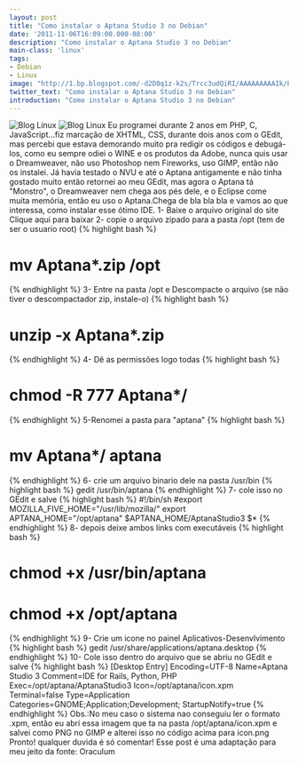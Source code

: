 ```yaml
---
layout: post
title: "Como instalar o Aptana Studio 3 no Debian"
date: '2011-11-06T16:09:00.000-08:00'
description: "Como instalar o Aptana Studio 3 no Debian"
main-class: 'linux'
tags:
- Debian
- Linux
image: "http://1.bp.blogspot.com/-d2D8q1z-k2s/Trcc3udQiRI/AAAAAAAAAIk/P4rD3_21Ae4/s72-c/ambienteaptana.gif"
twitter_text: "Como instalar o Aptana Studio 3 no Debian"
introduction: "Como instalar o Aptana Studio 3 no Debian"
---
```

![Blog Linux](http://1.bp.blogspot.com/-d2D8q1z-k2s/Trcc3udQiRI/AAAAAAAAAIk/P4rD3_21Ae4/s320/ambienteaptana.gif "Blog Linux")
![Blog Linux](http://2.bp.blogspot.com/-P8o4PtUgcsg/Trcc4HHhQ9I/AAAAAAAAAIs/144KZPQiHgI/s320/logoaptana.gif "Blog Linux")
 Eu programei durante 2 anos em PHP, C, JavaScript...fiz marcação de XHTML, CSS, durante dois anos com o GEdit, mas percebi que estava demorando muito pra redigir os códigos e debugá-los, como eu sempre odiei o WINE e os produtos da Adobe, nunca quis usar o Dreamweaver, não uso Photoshop nem Fireworks, uso GIMP, então não os instalei.
 Já havia testado o NVU e até o Aptana antigamente e não tinha gostado muito então retornei ao meu GEdit, mas agora o Aptana tá "Monstro", o Dreamweaver nem chega aos pés dele, e o Eclipse come muita memória, então eu uso o Aptana.Chega de bla bla bla e vamos ao que interessa, como instalar esse ótimo IDE.
1- Baixe o arquivo original do site Clique aqui para baixar
2- copie o arquivo zipado para a pasta /opt (tem de ser o usuario root)
{% highlight bash %}
# mv Aptana*.zip /opt
{% endhighlight %}
3- Entre na pasta /opt e Descompacte o arquivo (se não tiver o descompactador zip, instale-o)
{% highlight bash %}
# unzip -x Aptana*.zip
{% endhighlight %}
4- Dê as permissões logo todas
{% highlight bash %}
# chmod -R 777 Aptana*/
{% endhighlight %}
5-Renomei a pasta para "aptana"
{% highlight bash %}
# mv Aptana*/ aptana
{% endhighlight %}
6- crie um arquivo binario dele na pasta /usr/bin
{% highlight bash %}
gedit /usr/bin/aptana
{% endhighlight %}
7- cole isso no GEdit e salve
{% highlight bash %}
#!/bin/sh
#export MOZILLA_FIVE_HOME="/usr/lib/mozilla/"
export APTANA_HOME="/opt/aptana"
$APTANA_HOME/AptanaStudio3 $*
{% endhighlight %}
8- depois deixe ambos links com executáveis
{% highlight bash %}
# chmod +x /usr/bin/aptana
# chmod +x /opt/aptana
{% endhighlight %}
9- Crie um icone no painel Aplicativos-Desenvlvimento
{% highlight bash %}
gedit /usr/share/applications/aptana.desktop
{% endhighlight %}
10- Cole isso dentro do arquivo que se abriu no GEdit e salve
{% highlight bash %}
[Desktop Entry]
Encoding=UTF-8
Name=Aptana Studio 3
Comment=IDE for Rails, Python, PHP
Exec=/opt/aptana/AptanaStudio3
Icon=/opt/aptana/icon.xpm
Terminal=false
Type=Application
Categories=GNOME;Application;Development;
StartupNotify=true
{% endhighlight %}
Obs.:No meu caso o sistema nao conseguiu ler o formato .xpm, então eu abrí essa imagem que ta na pasta /opt/aptana/icon.xpm e salvei como PNG no GIMP e alterei isso no código acima para icon.png
Pronto!
qualquer duvida é só comentar! 
Esse post é uma adaptação para meu jeito da fonte: Oraculum
